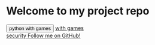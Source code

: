 <head>
<meta charset="UTF-8">
<title> Life is short, you need python </title>
</head>

<body>
<h1> Welcome to my project repo </h1>
  <button onclick="document.location = 'https://straydog041204.github.io/wgames.html'"> python with games </button>
  <a href="https://straydog041204.github.io/wgames.html"> with games </a>
  <br>
  <a href="https://straydog041204.github.io/security.html"> security </a>
  <a href="https://github.com/StrayDog041204"> Follow me on GitHub! </a>
